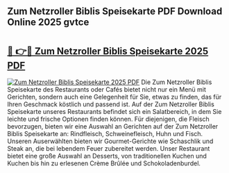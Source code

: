 ## Zum Netzroller Biblis Speisekarte PDF Download Online 2025 gvtce

# <h2><a href="http://gc7dnwb.nevu.top/?p=Zum+Netzroller+Biblis+Speisekarte">🔗 👉🔴 Zum Netzroller Biblis Speisekarte 2025 PDF</a></h2>

[![Zum Netzroller Biblis Speisekarte 2025 PDF](https://i.imgur.com/dBaPXMq.png)](http://gc7dnwb.nevu.top/?p=Zum+Netzroller+Biblis+Speisekarte)
Die Zum Netzroller Biblis Speisekarte des Restaurants oder Cafés bietet nicht nur ein Menü mit Gerichten, sondern auch eine Gelegenheit für Sie, etwas zu finden, das für Ihren Geschmack köstlich und passend ist. Auf der Zum Netzroller Biblis Speisekarte unseres Restaurants befindet sich ein Salatbereich, in dem Sie leichte und frische Optionen finden können. Für diejenigen, die Fleisch bevorzugen, bieten wir eine Auswahl an Gerichten auf der Zum Netzroller Biblis Speisekarte an: Rindfleisch, Schweinefleisch, Huhn und Fisch. Unseren Auserwählten bieten wir Gourmet-Gerichte wie Schaschlik und Steak an, die bei lebendem Feuer zubereitet werden. Unser Restaurant bietet eine große Auswahl an Desserts, von traditionellen Kuchen und Kuchen bis hin zu erlesenen Crème Brûlée und Schokoladenburdel.
